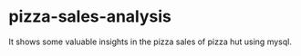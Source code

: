 # pizza-sales-analysis
It shows some valuable insights in the pizza sales of pizza hut using mysql.

